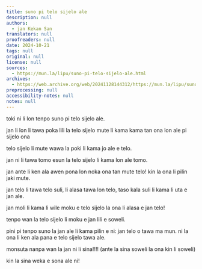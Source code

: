 ```yaml
---
title: suno pi telo sijelo ale
description: null
authors:
  - jan Kekan San
translators: null
proofreaders: null
date: 2024-10-21
tags: null
original: null
license: null
sources:
  - https://mun.la/lipu/suno-pi-telo-sijelo-ale.html
archives:
  - https://web.archive.org/web/20241128144312/https://mun.la/lipu/suno-pi-telo-sijelo-ale.html
preprocessing: null
accessibility-notes: null
notes: null
---
```


toki ni li lon tenpo suno pi telo sijelo ale.

jan li lon li tawa poka lili la telo sijelo mute li kama kama tan ona lon ale pi sijelo ona

telo sijelo li mute wawa la poki li kama jo ale e telo.

jan ni li tawa tomo esun la telo sijelo li kama lon ale tomo.

jan ante li ken ala awen pona lon noka ona tan mute telo! kin la ona li pilin jaki mute.

jan telo li tawa telo suli, li alasa tawa lon telo, taso kala suli li kama li uta e jan ale.

jan moli li kama li wile moku e telo sijelo la ona li alasa e jan telo!

tenpo wan la telo sijelo li moku e jan lili e soweli.

pini pi tenpo suno la jan ale li kama pilin e ni: jan telo o tawa ma mun. ni la ona li ken ala pana e telo sijelo tawa ale.

monsuta nanpa wan la jan ni li sina!!!! (ante la sina soweli la ona kin li soweli)

kin la sina weka e sona ale ni!
